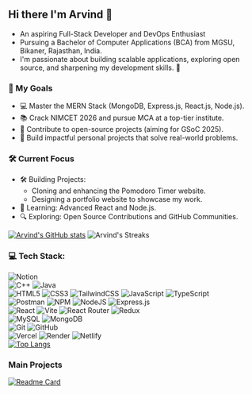 ## Hi there I'm Arvind 👋
- An aspiring Full-Stack Developer and DevOps Enthusiast 
- Pursuing a Bachelor of Computer Applications (BCA) from MGSU, Bikaner, Rajasthan, India.
- I'm passionate about building scalable applications, exploring open source, and sharpening my development skills. 🚀

### 🚀 My Goals
- 💻 Master the MERN Stack (MongoDB, Express.js, React.js, Node.js).
- 📚 Crack NIMCET 2026 and pursue MCA at a top-tier institute.
- 🌟 Contribute to open-source projects (aiming for GSoC 2025).
- 🎯 Build impactful personal projects that solve real-world problems.

### 🛠️ Current Focus
- 🛠️ Building Projects:
  - Cloning and enhancing the Pomodoro Timer website.
  - Designing a portfolio website to showcase my work.
- 🌱 Learning: Advanced React and Node.js.
- 🔍 Exploring: Open Source Contributions and GitHub Communities.

[![Arvind's GitHub stats](https://github-readme-stats.vercel.app/api?username=arvindsuthar007&show_icons=true&theme=gotham&bg_color=00000000&rank_icon=github&hide_border=true&custom_title=Arvind's+Github+Stats)](https://github.com/arvindsuthar007/github-readme-stats)
![Arvind's Streaks](https://github-readme-streak-stats.herokuapp.com/?user=arvindsuthar007&background=00000000&border=00000000&stroke=373e47&currStreakNum=adbac7&sideNums=adbac7&sideLabels=adbac7&dates=adbac7&ring=7cfe9e&currStreakLabel=7cfe9e&fire=213658k)

### 💻 Tech Stack:
![Notion](https://img.shields.io/badge/Notion-%23000000.svg?style=for-the-badge&logo=notion&logoColor=white)<br>
![C++](https://img.shields.io/badge/c++-%2300599C.svg?style=for-the-badge&logo=c%2B%2B&logoColor=white)
![Java](https://img.shields.io/badge/java-%23ED8B00.svg?style=for-the-badge&logo=openjdk&logoColor=white)<br>
![HTML5](https://img.shields.io/badge/html5-%23E34F26.svg?style=for-the-badge&logo=html5&logoColor=white) 
![CSS3](https://img.shields.io/badge/css3-%231572B6.svg?style=for-the-badge&logo=css3&logoColor=white)
![TailwindCSS](https://img.shields.io/badge/tailwindcss-%2338B2AC.svg?style=for-the-badge&logo=tailwind-css&logoColor=white)
![JavaScript](https://img.shields.io/badge/javascript-%23323330.svg?style=for-the-badge&logo=javascript&logoColor=%23F7DF1E) 
![TypeScript](https://img.shields.io/badge/typescript-%23007ACC.svg?style=for-the-badge&logo=typescript&logoColor=white)<br>
![Postman](https://img.shields.io/badge/Postman-FF6C37?style=for-the-badge&logo=postman&logoColor=white)
![NPM](https://img.shields.io/badge/NPM-%23CB3837.svg?style=for-the-badge&logo=npm&logoColor=white) 
![NodeJS](https://img.shields.io/badge/node.js-6DA55F?style=for-the-badge&logo=node.js&logoColor=white) 
![Express.js](https://img.shields.io/badge/express.js-%23404d59.svg?style=for-the-badge&logo=express&logoColor=%2361DAFB)<br>
![React](https://img.shields.io/badge/react-%2320232a.svg?style=for-the-badge&logo=react&logoColor=%2361DAFB) 
![Vite](https://img.shields.io/badge/vite-%23646CFF.svg?style=for-the-badge&logo=vite&logoColor=white) 
![React Router](https://img.shields.io/badge/React_Router-CA4245?style=for-the-badge&logo=react-router&logoColor=white)
![Redux](https://img.shields.io/badge/redux-%23593d88.svg?style=for-the-badge&logo=redux&logoColor=white)<br>
![MySQL](https://img.shields.io/badge/mysql-4479A1.svg?style=for-the-badge&logo=mysql&logoColor=white) 
![MongoDB](https://img.shields.io/badge/MongoDB-%234ea94b.svg?style=for-the-badge&logo=mongodb&logoColor=white)<br>
![Git](https://img.shields.io/badge/git-%23F05033.svg?style=for-the-badge&logo=git&logoColor=white) 
![GitHub](https://img.shields.io/badge/github-%23121011.svg?style=for-the-badge&logo=github&logoColor=white)<br>
![Vercel](https://img.shields.io/badge/vercel-%23000000.svg?style=for-the-badge&logo=vercel&logoColor=white) 
![Render](https://img.shields.io/badge/Render-%46E3B7.svg?style=for-the-badge&logo=render&logoColor=white) 
![Netlify](https://img.shields.io/badge/netlify-%23000000.svg?style=for-the-badge&logo=netlify&logoColor=#00C7B7)<br>
[![Top Langs](https://github-readme-stats.vercel.app/api/top-langs/?username=arvindsuthar007&layout=donut&theme=gotham&bg_color=00000000&hide_border=true)](https://github.com/arvindsuthar007/github-readme-stats)

### Main Projects
[![Readme Card](https://github-readme-stats.vercel.app/api/pin/?username=arvindsuthar007&repo=PomodoTrack&theme=gotham&bg_color=00000000)](https://github.com/arvindsuthar007/PomodoTrack)


